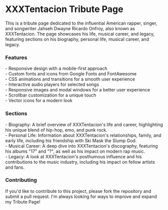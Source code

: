 # XXXTentacion Tribute Page
This is a tribute page dedicated to the influential American rapper, singer, and songwriter Jahseh Dwayne Ricardo Onfroy, also known as XXXTentacion. The page showcases his life, musical career, and legacy, featuring sections on his biography, personal life, musical career, and legacy.

<h3>Features</h3>
- Responsive design with a mobile-first approach<br>
- Custom fonts and icons from Google Fonts and FontAwesome<br>
- CSS animations and transitions for a smooth user experience<br>
- Interactive audio players for selected songs<br>
- Responsive images and modal windows for a better user experience<br>
- Scrollbar customization for a unique touch<br>
- Vector icons for a modern look<br>
<h3>Sections</h3>
- Biography: A brief overview of XXXTentacion's life and career, highlighting his unique blend of hip-hop, emo, and punk rock.<br>
- Personal Life: Information about XXXTentacion's relationships, family, and early life, including his friendship with Ski Mask the Slump God.<br>
- Musical Career: A deep dive into XXXTentacion's discography, featuring his albums "17" and "?", as well as his impact on modern rap music.<br>
- Legacy: A look at XXXTentacion's posthumous influence and his contributions to the music industry, including his impact on fellow artists and fans.<br>
<h3>Contributing</h3>
If you'd like to contribute to this project, please fork the repository and submit a pull request. I'm always looking for ways to improve and expand my Tribute Page!
